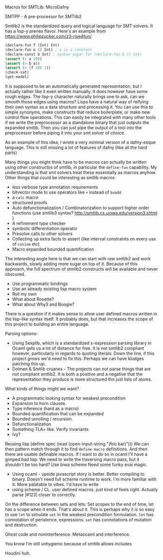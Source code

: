 
Macros for SMTLib: MicroDafny


SMTPP - A pre-processor for SMTlib2

Smtlib2 is the standardized query and logical language for SMT solvers. It has a lisp-y prenex flavor. Here's an example from <https://www.philipzucker.com/z3-rise4fun/>

```lisp
(declare-fun f (Int) Int)
(declare-fun a () Int) ; a is a constant
(declare-const b Int) ; syntax sugar for (declare-fun b () Int)
(assert (> a 20))
(assert (> b a))
(assert (= (f 10) 1))
(check-sat)
(get-model)
```

It is supposed to be an automatically generated representation, but I actually rather like it even written manually. It does however have some rough edges. The lisp-y character naturally brings one to ask, can we smooth those edges using macros? Lisps have a natural way of reifying their own syntax as a data structure and processing it. You can use this to simple synonyms, make constructs that reduce boilerplate, or make new control flow operations. This can easily be integrated with many other tools if we write the preprocessor as a standalone binary that just outputs the expanded smtlib. Then you can just pipe the output of a tool into the preprocessor before piping it into your smt solver of choice.


As an example of this idea, I wrote a very minimal version of a dafny-esque language. This is still missing a lot of features of dafny (like all the hard parts)

Many things you might think have to be macros can actually be written using other constructos of smtlib, in particular the `define-fun` capability. My understanding is that smt solvers treat these essentially as macros anyhow. Other things that could be interesting as smtlib macros
- less verbose type annotation requirements
- bitvector mode to use operators like `+` instead of `bvadd`
- a `calc` macro
- structured proofs
- Auto defunctionalization / Combinatorization to support higher order functions (use smtlib3 syntax? <http://smtlib.cs.uiowa.edu/version3.shtml> )
- A refinement type checker
- symbolic differentiation operator
- Presolve calls to other solvers
- Collecting up extra facts to assert (like interval constraints on every use of `cosine` etc)
- Macro expanded bounded quantification



The interesting angle here is that we can start with raw smtlib2 and work backwards, slowly adding more sugar on top of it. Because of this approach, the full spectrum of stmlib2 constructs will be available and never obscured.

- Use programmatic bindings
- Use an already existing lisp macro system
- Roll my own
- What about Rosette?
- What about Why3 and Boogie?




There is a question if it makes sense to allow user defined macros written in the lisp-like syntax itself. It probably does, but that increases the scope of this project to building an entire language.


Parsing options:
- Using Sexplib, which is a standardized s-expression parsing library in Ocaml gets us a lot of distance for free. It is not smtlib2 compliant however, particularly in regards to quoting literals. Down the line, if this project grows we'd need to fix this. Perhaps we can have kludges patching this up.
- Dolmen & Smtlib cruanes - The projects can not parse things that are not compliant smtlib2. It is both a positive and a negative that the representation they produce is more structured thn just lists of atoms.

What kinds of things might we want?
- A programmatic looking syntax for weakest precondition
- Expansion to horn clauses.
- Type inference (hard as a macro)
- Bounded quantification that can be expanded
- Bounded unrolling / recursion. 
- Defunctionalization
- Something TLA+ like. Verify invariants
- Ivy?


Reusing lisp
(define spec (read (open-input-string "(foo bar)")))
We can then pattern match through it to find `define-macro` definitions.
And then there are usable definable macros. If I want to do so in ocaml I'll have a gimped bad lisp.
We need to write the traversing macro pass, but it shouldn't be too hard?
Use biwa scheme
Need some funky eval magic.



- Using ocaml - upside javascript story is better. Better compiling to binary. Doesn't need full scheme runtime to work. I'm more familiar with it. More palatable to vibes. I'd have to write
- using scheme / CL. user defined macros. just kind of feels right. Actually parse |#123| closer to correctly.


On the difference between sets and lets:
Set scopes to the end of time, let has a scope when it ends. That's about it. This is perhaps why it is so easy to use `let` to simulate `set` in the weakest precondition formulation. `let` has connotation of peristence, expressions. `set` has connotations of mutation and destruction.


Ghost code and noninterference. Metaocaml and interference.



You know I'm still unhygienic because of smtlib allows includes

Houdini huh.



